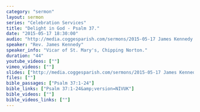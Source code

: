```yaml
---
category: "sermon"
layout: sermon
series: "Celebration Services"
title: "Delight in God - Psalm 37."
date: "2015-05-17 18:30:00"
audio: "http://media.coggesparish.com/sermons/2015-05-17 James Kennedy.mp3"
speaker: "Rev. James Kennedy"
speaker_info: "Vicar of St. Mary's, Chipping Norton."
duration: "44"
youtube_videos: [""]
vimeo_videos: [""]
slides: ["http://media.coggesparish.com/sermons/2015-05-17 James Kennedy.pdf"]
files: [""]
bible_passages: ["Psalm 37:1-24"]
bible_links: ["Psalm 37:1-24&amp;version=NIVUK"]
bible_videos: [""]
bible_videos_links: [""]
---
```

